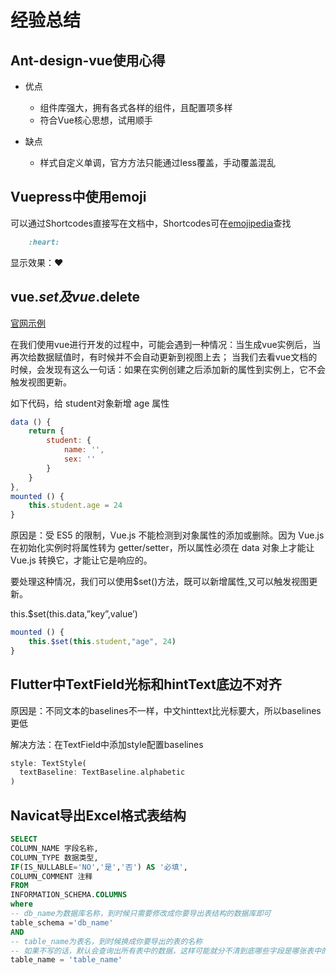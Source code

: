 # 经验总结

## Ant-design-vue使用心得

- 优点

  - 组件库强大，拥有各式各样的组件，且配置项多样
  - 符合Vue核心思想，试用顺手

- 缺点

  - 样式自定义单调，官方方法只能通过less覆盖，手动覆盖混乱

## Vuepress中使用emoji

可以通过Shortcodes直接写在文档中，Shortcodes可在[emojipedia](https://emojipedia.org)查找

```markdown
    :heart:
```

显示效果：:heart:

## vue.$set及vue.$delete

[官网示例](https://cn.vuejs.org/v2/api/#Vue-set)

在我们使用vue进行开发的过程中，可能会遇到一种情况：当生成vue实例后，当再次给数据赋值时，有时候并不会自动更新到视图上去；
当我们去看vue文档的时候，会发现有这么一句话：如果在实例创建之后添加新的属性到实例上，它不会触发视图更新。

如下代码，给 student对象新增 age 属性

```js
data () {
    return {
        student: {
            name: '',
            sex: ''
        }
    }
},
mounted () {
    this.student.age = 24
}
```

原因是：受 ES5 的限制，Vue.js 不能检测到对象属性的添加或删除。因为 Vue.js 在初始化实例时将属性转为 getter/setter，所以属性必须在 data 对象上才能让 Vue.js 转换它，才能让它是响应的。

要处理这种情况，我们可以使用$set()方法，既可以新增属性,又可以触发视图更新。

this.$set(this.data,”key”,value’)

```js
mounted () {
    this.$set(this.student,"age", 24)
}
```

## Flutter中TextField光标和hintText底边不对齐

原因是：不同文本的baselines不一样，中文hinttext比光标要大，所以baselines更低

解决方法：在TextField中添加style配置baselines

``` dart
style: TextStyle(
  textBaseline: TextBaseline.alphabetic
)
```

## Navicat导出Excel格式表结构

``` sql
SELECT
COLUMN_NAME 字段名称,
COLUMN_TYPE 数据类型,
IF(IS_NULLABLE='NO','是','否') AS '必填',
COLUMN_COMMENT 注释
FROM
INFORMATION_SCHEMA.COLUMNS
where
-- db_name为数据库名称，到时候只需要修改成你要导出表结构的数据库即可
table_schema ='db_name'
AND
-- table_name为表名，到时候换成你要导出的表的名称
-- 如果不写的话，默认会查询出所有表中的数据，这样可能就分不清到底哪些字段是哪张表中的了
table_name = 'table_name'
```
